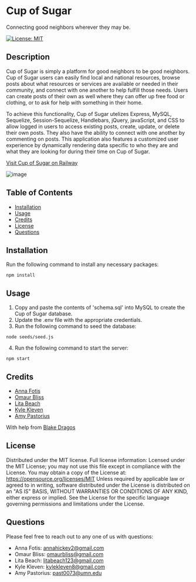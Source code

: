 # Cup of Sugar
Connecting good neighbors wherever they may be.

[![License: MIT](https://img.shields.io/badge/License-MIT-yellow.svg)](https://opensource.org/licenses/MIT)

## Description 

Cup of Sugar is simply a platform for good neighbors to be good neighbors. Cup of Sugar users can easily find local and national resources, browse posts about what resources or services are available or needed in their community, and connect with one another to help fulfill those needs. Users can create posts of their own as well where they can offer up free food or clothing, or to ask for help with something in their home.

To achieve this functionality, Cup of Sugar utelizes Express, MySQL, Sequelize, Session-Sequelize, Handlebars, jQuery, javaScript, and CSS to allow logged in users to access existing posts, create, update, or delete their own posts. They also have the ability to connect with one another by commenting on posts. This application also features a customized user experience by dynamically rendering data specific to who they are and what they are looking for during their time on Cup of Sugar.

[Visit Cup of Sugar on Railway](https://cup-of-sugar-production.up.railway.app/)

![image](https://user-images.githubusercontent.com/74335621/113085014-b444bd80-91a4-11eb-8a6b-c4df211b94a5.png)

## Table of Contents 

* [Installation](#installation)
* [Usage](#usage)
* [Credits](#credits)
* [License](#license)
* [Questions](#questions)

## Installation
Run the following command to install any necessary packages:
```
npm install
```
## Usage 
1. Copy and paste the contents of 'schema.sql' into MySQL to create the Cup of Sugar database.
2. Update the .env file with the appropriate credentials.
3. Run the following command to seed the database:
```
node seeds/seed.js
```
4. Run the following command to start the server:
```
npm start
```

## Credits

- [Anna Fotis](https://github.com/AHFotis)
- [Omaur Bliss](https://github.com/OmaurBliss)
- [Lita Beach](https://github.com/Litabeach)
- [Kyle Kleven](https://github.com/kdkleven)
- [Amy Pastorius](https://github.com/past0073)

With help from [Blake Dragos](https://github.com/BlakeDragos)

## License

Distributed under the MIT license.  Full license information:
Lcensed under the MIT License; you may not use this file except in compliance with the License. You may obtain a copy of the License at:
https://opensource.org/licenses/MIT
Unless required by applicable law or agreed to in writing, software distributed under the License is distributed on an "AS IS" BASIS, WITHOUT WARRANTIES OR CONDITIONS OF ANY KIND, either express or implied.  See the License for the specific language governing permissions and limitations under the License.

## Questions
Please feel free to reach out to any one of us with questions:

- Anna Fotis: annahickey2@gmail.com
- Omaur Bliss: omaurbliss@gmail.com
- Lita Beach: litabeach123@gmail.com
- Kyle Kleven: kylekleven8@gmail.com
- Amy Pastorius: past0073@umn.edu
